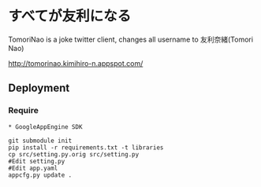 # すべてが友利になる
TomoriNao is a joke twitter client, changes all username to 友利奈緒(Tomori Nao)

http://tomorinao.kimihiro-n.appspot.com/

## Deployment

### Require
    * GoogleAppEngine SDK

```
git submodule init
pip install -r requirements.txt -t libraries
cp src/setting.py.orig src/setting.py
#Edit setting.py
#Edit app.yaml
appcfg.py update .
```
